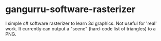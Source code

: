 gangurru-software-rasterizer
============================

I simple c# software rasterizer to learn 3d graphics. Not useful for 'real' work. It currently can output a "scene" (hard-code list of triangles) to a PNG.
